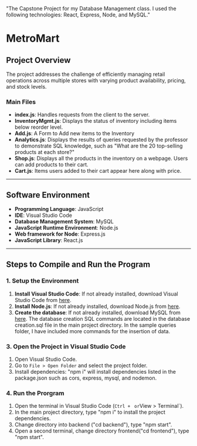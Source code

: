 "The Capstone Project for my Database Management class. I used the following technologies: React, Express, Node, and MySQL." 
# MetroMart

## Project Overview
The project addresses the challenge of efficiently managing retail operations across multiple stores with varying product availability, pricing, and stock levels. 


### Main Files
- **index.js**: Handles requests from the client to the server.
- **InventoryMgmt.js**: Displays the status of inventory including items below reorder level.
- **Add.js**: A Form to Add new items to the Inventory
- **Analytics.js**: Displays the results of queries requested by the professor to demonstrate SQL knowledge, such as "What are the 20 top-selling products at each store?"
- **Shop.js**: Displays all the products in the inventory on a webpage. Users can add products to their cart.
- **Cart.js**: Items users added to their cart appear here along with price. 

---

## Software Environment
- **Programming Language**: JavaScript
- **IDE**: Visual Studio Code
- **Database Management System**: MySQL
- **JavaScript Runtime Environment**: Node.js
- **Web framework for Node**: Express.js
- **JavaScript Library**: React.js

---

## Steps to Compile and Run the Program

### 1. Setup the Environment

1. **Install Visual Studio Code**: If not already installed, download Visual Studio Code from [here](https://code.visualstudio.com/).
2. **Install Node.js**: If not already installed, download Node.js from [here]([https://code.visualstudio.com/](https://nodejs.org/en/download/prebuilt-installer)).
3. **Create the database**: If not already installed, download MySQL from [here](https://www.mysql.com/downloads/). The database creation SQL commands are located in the database creation.sql file in the main project directory. In the sample queries folder, I have included more commands for the insertion of data. 

### 3. Open the Project in Visual Studio Code
1. Open Visual Studio Code.
2. Go to `File > Open Folder` and select the project folder.
3. Install dependencies: "npm i" will install dependencies listed in the package.json such as cors, express, mysql, and nodemon.


### 4. Run the Prorgram
1. Open the terminal in Visual Studio Code (`Ctrl + ` ` or `View > Terminal`).
2. In the main project directory, type "npm i" to install the project dependencies.
3. Change directory into backend ("cd backend"), type "npm start".
4. Open a second terminal, change directory frontend("cd frontend"), type "npm start".
